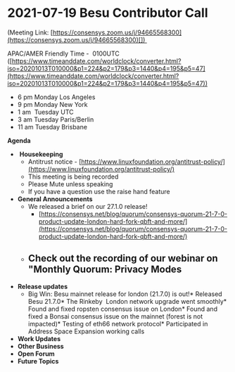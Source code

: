 # 2021-07-19 Besu Contributor Call

(Meeting Link: ⁨[https://consensys.zoom.us/j/94665568300](https://consensys.zoom.us/j/94665568300)[⁩]) 

APAC/AMER Friendly Time -  0100UTC ([https://www.timeanddate.com/worldclock/converter.html?iso=20201013T010000&p1=224&p2=179&p3=1440&p4=195&p5=47](https://www.timeanddate.com/worldclock/converter.html?iso=20201013T010000&p1=224&p2=179&p3=1440&p4=195&p5=47))

- 6 pm Monday Los Angeles
- 9 pm Monday New York
- 1 am  Tuesday UTC
- 3 am Tuesday Paris/Berlin
- 11 am Tuesday Brisbane

**Agenda**

-  **Housekeeping**
  - Antitrust notice - [https://www.linuxfoundation.org/antitrust-policy/](https://www.linuxfoundation.org/antitrust-policy/)
  - This meeting is being recorded
  - Please Mute unless speaking
  - If you have a question use the raise hand feature
- **General Announcements**
  - We released a brief on our 27.1.0 release! 
    - [https://consensys.net/blog/quorum/consensys-quorum-21-7-0-product-update-london-hard-fork-qbft-and-more/](https://consensys.net/blog/quorum/consensys-quorum-21-7-0-product-update-london-hard-fork-qbft-and-more/)
  - Check out the recording of our webinar on "Monthly Quorum: Privacy Modes 
    - 
- **Release updates**
  - Big Win: Besu mainnet release for london (21.7.0) is out!\* Released Besu 21.7.0\* The Rinkeby  London network upgrade went smoothly\* Found and fixed ropsten consensus issue on London\* Found and fixed a Bonsai consensus issue on the mainnet (forest is not impacted)\* Testing of eth66 network protocol\* Participated in Address Space Expansion working calls
- **Work Updates**
- **Other Business** 
- **Open Forum**
- **Future Topics**